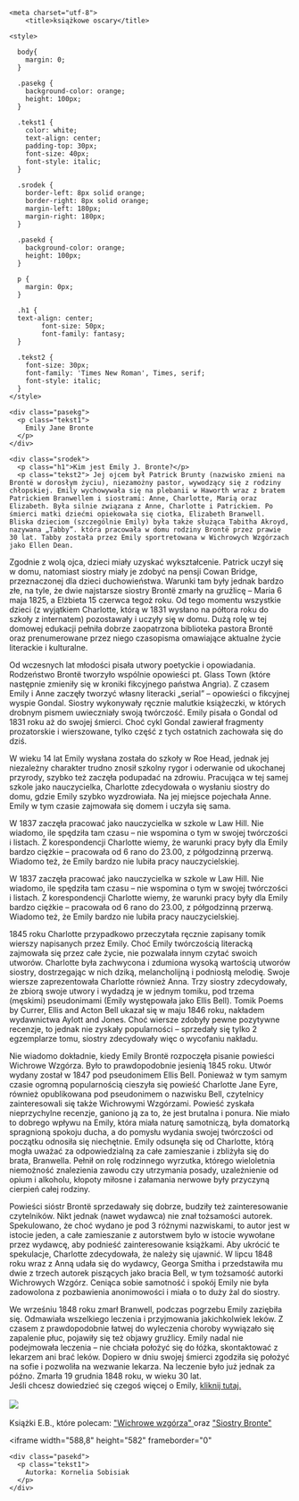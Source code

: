 <html>
 
  <head>

    <meta charset="utf-8">
		<title>książkowe oscary</title>

    <style>

      body{
        margin: 0;
      }

      .pasekg {
        background-color: orange;
        height: 100px;
      }

      .tekst1 {
        color: white;
        text-align: center;
        padding-top: 30px;
        font-size: 40px;
		font-style: italic;
      }

      .srodek {
        border-left: 8px solid orange;
        border-right: 8px solid orange;
        margin-left: 180px;
        margin-right: 180px;
      }

      .pasekd {
        background-color: orange;
        height: 100px;
      }

      p {
        margin: 0px;
      }

      .h1 {
      text-align: center;
			font-size: 50px;
			font-family: fantasy;
      }

      .tekst2 {
        font-size: 30px;
        font-family: 'Times New Roman', Times, serif;
		font-style: italic;
      }
    </style>

  </head>

  <body>

    <div class="pasekg">
      <p class="tekst1">
        Emily Jane Bronte
      </p>
    </div>

    <div class="srodek">
      <p class="h1">Kim jest Emily J. Bronte?</p>
      <p class="tekst2"> Jej ojcem był Patrick Brunty (nazwisko zmieni na Brontë w dorosłym życiu), niezamożny pastor, wywodzący się z rodziny chłopskiej. Emily wychowywała się na plebanii w Haworth wraz z bratem Patrickiem Branwellem i siostrami: Anne, Charlotte, Marią oraz Elizabeth. Była silnie związana z Anne, Charlotte i Patrickiem. Po śmierci matki dziećmi opiekowała się ciotka, Elizabeth Branwell. Bliska dzieciom (szczególnie Emily) była także służąca Tabitha Akroyd, nazywana „Tabby”. która pracowała w domu rodziny Brontë przez prawie 30 lat. Tabby została przez Emily sportretowana w Wichrowych Wzgórzach jako Ellen Dean.

Zgodnie z wolą ojca, dzieci miały uzyskać wykształcenie. Patrick uczył się w domu, natomiast siostry miały je zdobyć na pensji Cowan Bridge, przeznaczonej dla dzieci duchowieństwa. Warunki tam były jednak bardzo złe, na tyle, że dwie najstarsze siostry Brontë zmarły na gruźlicę – Maria 6 maja 1825, a Elżbieta 15 czerwca tegoż roku. Od tego momentu wszystkie dzieci (z wyjątkiem Charlotte, którą w 1831 wysłano na półtora roku do szkoły z internatem) pozostawały i uczyły się w domu. Dużą rolę w tej domowej edukacji pełniła dobrze zaopatrzona biblioteka pastora Brontë oraz prenumerowane przez niego czasopisma omawiające aktualne życie literackie i kulturalne.

Od wczesnych lat młodości pisała utwory poetyckie i opowiadania. Rodzeństwo Brontë tworzyło wspólnie opowieści pt. Glass Town (które następnie zmieniły się w kroniki fikcyjnego państwa Angria). Z czasem Emily i Anne zaczęły tworzyć własny literacki „serial” – opowieści o fikcyjnej wyspie Gondal. Siostry wykonywały ręcznie malutkie książeczki, w których drobnym pismem uwieczniały swoją twórczość. Emily pisała o Gondal od 1831 roku aż do swojej śmierci. Choć cykl Gondal zawierał fragmenty prozatorskie i wierszowane, tylko część z tych ostatnich zachowała się do dziś.

W wieku 14 lat Emily wysłana została do szkoły w Roe Head, jednak jej niezależny charakter trudno znosił szkolny rygor i oderwanie od ukochanej przyrody, szybko też zaczęła podupadać na zdrowiu. Pracująca w tej samej szkole jako nauczycielka, Charlotte zdecydowała o wysłaniu siostry do domu, gdzie Emily szybko wyzdrowiała. Na jej miejsce pojechała Anne. Emily w tym czasie zajmowała się domem i uczyła się sama.

W 1837 zaczęła pracować jako nauczycielka w szkole w Law Hill. Nie wiadomo, ile spędziła tam czasu – nie wspomina o tym w swojej twórczości i listach. Z korespondencji Charlotte wiemy, że warunki pracy były dla Emily bardzo ciężkie – pracowała od 6 rano do 23.00, z półgodzinną przerwą. Wiadomo też, że Emily bardzo nie lubiła pracy nauczycielskiej.

W 1837 zaczęła pracować jako nauczycielka w szkole w Law Hill. Nie wiadomo, ile spędziła tam czasu – nie wspomina o tym w swojej twórczości i listach. Z korespondencji Charlotte wiemy, że warunki pracy były dla Emily bardzo ciężkie – pracowała od 6 rano do 23.00, z półgodzinną przerwą. Wiadomo też, że Emily bardzo nie lubiła pracy nauczycielskiej.

1845 roku Charlotte przypadkowo przeczytała ręcznie zapisany tomik wierszy napisanych przez Emily. Choć Emily twórczością literacką zajmowała się przez całe życie, nie pozwalała innym czytać swoich utworów. Charlotte była zachwycona i zdumiona wysoką wartością utworów siostry, dostrzegając w nich dziką, melancholijną i podniosłą melodię. Swoje wiersze zaprezentowała Charlotte również Anna. Trzy siostry zdecydowały, że zbiorą swoje utwory i wydadzą je w jednym tomiku, pod trzema (męskimi) pseudonimami (Emily występowała jako Ellis Bell). Tomik Poems by Currer, Ellis and Acton Bell ukazał się w maju 1846 roku, nakładem wydawnictwa Aylott and Jones. Choć wiersze zdobyły pewne pozytywne recenzje, to jednak nie zyskały popularności – sprzedały się tylko 2 egzemplarze tomu, siostry zdecydowały więc o wycofaniu nakładu.

Nie wiadomo dokładnie, kiedy Emily Brontë rozpoczęła pisanie powieści Wichrowe Wzgórza. Było to prawdopodobnie jesienią 1845 roku. Utwór wydany został w 1847 pod pseudonimem Ellis Bell. Ponieważ w tym samym czasie ogromną popularnością cieszyła się powieść Charlotte Jane Eyre, również opublikowana pod pseudonimem o nazwisku Bell, czytelnicy zainteresowali się także Wichrowymi Wzgórzami. Powieść zyskała nieprzychylne recenzje, ganiono ją za to, że jest brutalna i ponura. Nie miało to dobrego wpływu na Emily, która miała naturę samotniczą, była domatorką spragnioną spokoju ducha, a do pomysłu wydania swojej twórczości od początku odnosiła się niechętnie. Emily odsunęła się od Charlotte, którą mogła uważać za odpowiedzialną za całe zamieszanie i zbliżyła się do brata, Branwella. Pełnił on rolę rodzinnego wyrzutka, którego wieloletnia niemożność znalezienia zawodu czy utrzymania posady, uzależnienie od opium i alkoholu, kłopoty miłosne i załamania nerwowe były przyczyną cierpień całej rodziny.

Powieści sióstr Brontë sprzedawały się dobrze, budziły też zainteresowanie czytelników. Nikt jednak (nawet wydawca) nie znał tożsamości autorek. Spekulowano, że choć wydano je pod 3 różnymi nazwiskami, to autor jest w istocie jeden, a całe zamieszanie z autorstwem było w istocie wywołane przez wydawcę, aby podnieść zainteresowanie książkami. Aby ukrócić te spekulacje, Charlotte zdecydowała, że należy się ujawnić. W lipcu 1848 roku wraz z Anną udała się do wydawcy, Georga Smitha i przedstawiła mu dwie z trzech autorek piszących jako bracia Bell, w tym tożsamość autorki Wichrowych Wzgórz. Ceniąca sobie samotność i spokój Emily nie była zadowolona z pozbawienia anonimowości i miała o to duży żal do siostry.

We wrześniu 1848 roku zmarł Branwell, podczas pogrzebu Emily zaziębiła się. Odmawiała wszelkiego leczenia i przyjmowania jakichkolwiek leków. Z czasem z prawdopodobnie łatwej do wyleczenia choroby wywiązało się zapalenie płuc, pojawiły się też objawy gruźlicy. Emily nadal nie podejmowała leczenia – nie chciała położyć się do łóżka, skontaktować z lekarzem ani brać leków. Dopiero w dniu swojej śmierci zgodziła się położyć na sofie i pozwoliła na wezwanie lekarza. Na leczenie było już jednak za późno. Zmarła 19 grudnia 1848 roku, w wieku 30 lat. <br> Jeśli chcesz dowiedzieć się czegoś więcej o Emily, <a href="https://pl.wikipedia.org/wiki/Emily_Bront%C3%AB">kliknij tutaj.</a>
	  <br>
	  <br>
            <img src="https://upload.wikimedia.org/wikipedia/commons/f/fc/Emily_Bront%C3%AB_by_Patrick_Branwell_Bront%C3%AB_restored.jpg">
			<br> <br> Książki E.B., które polecam: <a href="https://lubimyczytac.pl/ksiazka/4957892/wichrowe-wzgorza"> "Wichrowe wzgórza" </a> oraz <a href="https://lubimyczytac.pl/ksiazka/274022/the-bronte-sisters-three-novels"> "Siostry Bronte" </a>
	  </p>
      <iframe width="588,8" height="582"  frameborder="0" </iframe>
    </div>

    <div class="pasekd">
      <p class="tekst1">
        Autorka: Kornelia Sobisiak
      </p>
    </div>

  </body>

</html>
